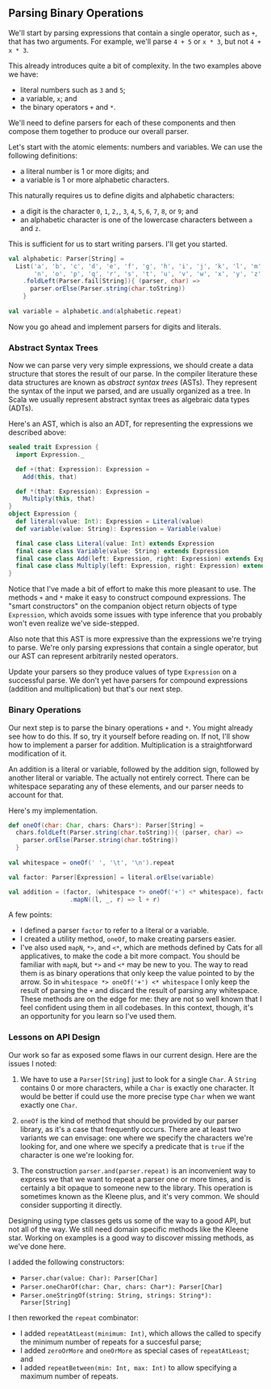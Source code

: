 ## Parsing Binary Operations

We'll start by parsing expressions that contain a single operator, such as `+`, that has two arguments. For example, we'll parse `4 + 5` or `x * 3`, but not `4 + x * 3`.

This already introduces quite a bit of complexity. In the two examples above we have:

- literal numbers such as `3` and `5`;
- a variable, `x`; and
- the binary operators `+` and `*`.

We'll need to define parsers for each of these components and then compose them together to produce our overall parser.

Let's start with the atomic elements: numbers and variables. We can use the following definitions:

- a literal number is 1 or more digits; and
- a variable is 1 or more alphabetic characters.

This naturally requires us to define digits and alphabetic characters:

- a digit is the character `0`, `1`, `2,`, `3`, `4`, `5`, `6`, `7`, `8`, or `9`; and
- an alphabetic character is one of the lowercase characters between `a` and `z`. 

This is sufficient for us to start writing parsers. I'll get you started.

```scala
val alphabetic: Parser[String] =
  List('a', 'b', 'c', 'd', 'e', 'f', 'g', 'h', 'i', 'j', 'k', 'l', 'm',
       'n', 'o', 'p', 'q', 'r', 's', 't', 'u', 'v', 'w', 'x', 'y', 'z')
    .foldLeft(Parser.fail[String]){ (parser, char) =>
      parser.orElse(Parser.string(char.toString))
    }
    
val variable = alphabetic.and(alphabetic.repeat)
```

Now you go ahead and implement parsers for digits and literals.


### Abstract Syntax Trees

Now we can parse very very simple expressions, we should create a data structure that stores the result of our parse. In the compiler literature these data structures are known as *abstract syntax trees* (ASTs). They represent the syntax of the input we parsed, and are usually organized as a tree. In Scala we usually represent abstract syntax trees as algebraic data types (ADTs).

Here's an AST, which is also an ADT, for representing the expressions we described above:

```scala mdoc:silent:reset-object
sealed trait Expression {
  import Expression._

  def +(that: Expression): Expression =
    Add(this, that)

  def *(that: Expression): Expression =
    Multiply(this, that)
}
object Expression {
  def literal(value: Int): Expression = Literal(value)
  def variable(value: String): Expression = Variable(value)

  final case class Literal(value: Int) extends Expression
  final case class Variable(value: String) extends Expression
  final case class Add(left: Expression, right: Expression) extends Expression
  final case class Multiply(left: Expression, right: Expression) extends Expression
}
```

Notice that I've made a bit of effort to make this more pleasant to use. The methods `+` and `*` make it easy to construct compound expressions. The "smart constructors" on the companion object return objects of type `Expression`, which avoids some issues with type inference that you probably won't even realize we've side-stepped.

Also note that this AST is more expressive than the expressions we're trying to parse. We're only parsing expressions that contain a single operator, but our AST can represent arbitrarily nested operators.

Update your parsers so they produce values of type `Expression` on a successful parse. We don't yet have parsers for compound expressions (addition and multiplication) but that's our next step.


### Binary Operations

Our next step is to parse the binary operations `+` and `*`. You might already see how to do this. If so, try it yourself before reading on. If not, I'll show how to implement a parser for addition. Multiplication is a straightforward modification of it.

An addition is a literal or variable, followed by the addition sign, followed by another literal or variable. The actually not entirely correct. There can be whitespace separating any of these elements, and our parser needs to account for that. 

Here's my implementation.

```scala
def oneOf(char: Char, chars: Chars*): Parser[String] =
  chars.foldLeft(Parser.string(char.toString)){ (parser, char) =>
    parser.orElse(Parser.string(char.toString)) 
  }
  
val whitespace = oneOf(' ', '\t', '\n').repeat

val factor: Parser[Expression] = literal.orElse(variable)

val addition = (factor, (whitespace *> oneOf('+') <* whitespace), factor)
                 .mapN((l, _, r) => l + r)
```

A few points:

- I defined a parser `factor` to refer to a literal or a variable.
- I created a utility method, `oneOf`, to make creating parsers easier.
- I've also used `mapN`, `*>`, and `<*`, which are methods defined by Cats for all applicatives, to make the code a bit more compact. You should be familiar with `mapN`, but `*>` and `<*` may be new to you. The way to read them is as binary operations that only keep the value pointed to by the arrow. So in `whitespace *> oneOf('+') <* whitespace` I only keep the result of parsing the `+` and discard the result of parsing any whitespace. These methods are on the edge for me: they are not so well known that I feel confident using them in all codebases. In this context, though, it's an opportunity for you learn so I've used them.


### Lessons on API Design

Our work so far as exposed some flaws in our current design. Here are the issues I noted:

1. We have to use a `Parser[String]` just to look for a single `Char`. A `String` contains 0 or more characters, while a `Char` is exactly one character. It would be better if could use the more precise type `Char` when we want exactly one `Char`.

2. `oneOf` is the kind of method that should be provided by our parser library, as it's a case that frequently occurs. There are at least two variants we can envisage: one where we specify the characters we're looking for, and one where we specify a predicate that is `true` if the character is one we're looking for.

3. The construction `parser.and(parser.repeat)` is an inconvenient way to express we that we want to repeat a parser one or more times, and is certainly a bit opaque to someone new to the library. This operation is sometimes known as the Kleene plus, and it's very common. We should consider supporting it directly.

Designing using type classes gets us some of the way to a good API, but not all of the way. We still need domain specific methods like the Kleene star. Working on examples is a good way to discover missing methods, as we've done here.

I added the following constructors:

- `Parser.char(value: Char): Parser[Char]`
- `Parser.oneCharOf(char: Char, chars: Char*): Parser[Char]`
- `Parser.oneStringOf(string: String, strings: String*): Parser[String]`

I then reworked the `repeat` combinator:

- I added `repeatAtLeast(minimum: Int)`, which allows the called to specify the minimum number of repeats for a succesful parse;
- I added `zeroOrMore` and `oneOrMore` as special cases of `repeatAtLeast`; and
- I added `repeatBetween(min: Int, max: Int)` to allow specifying a maximum number of repeats.
